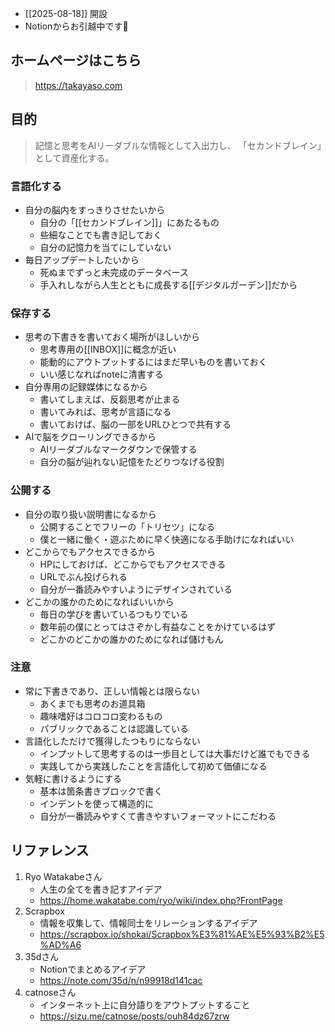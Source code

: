 - [[2025-08-18]] 開設
- Notionからお引越中です🚚
## ホームページはこちら
>https://takayaso.com 
## 目的
>記憶と思考をAIリーダブルな情報として入出力し、
>「セカンドブレイン」として資産化する。
### 言語化する
- 自分の脳内をすっきりさせたいから
	- 自分の「[[セカンドブレイン]]」にあたるもの
	- 些細なことでも書き記しておく
	- 自分の記憶力を当てにしていない
- 毎日アップデートしたいから
	- 死ぬまでずっと未完成のデータベース
	- 手入れしながら人生とともに成長する[[デジタルガーデン]]だから
### 保存する
- 思考の下書きを書いておく場所がほしいから
	- 思考専用の[[INBOX]]に概念が近い
	- 能動的にアウトプットするにはまだ早いものを書いておく
	- いい感じなればnoteに清書する
- 自分専用の記録媒体になるから
	- 書いてしまえば、反芻思考が止まる
	- 書いてみれば、思考が言語になる
	- 書いておけば、脳の一部をURLひとつで共有する
- AIで脳をクローリングできるから
	- AIリーダブルなマークダウンで保管する
	- 自分の脳が辿れない記憶をたどりつなげる役割
### 公開する
- 自分の取り扱い説明書になるから
	- 公開することでフリーの「トリセツ」になる
	- 僕と一緒に働く・遊ぶために早く快適になる手助けになればいい
- どこからでもアクセスできるから
	- HPにしておけば、どこからでもアクセスできる
	- URLでぶん投げられる
	- 自分が一番読みやすいようにデザインされている
- どこかの誰かのためになればいいから
	- 毎日の学びを書いているつもりでいる
	- 数年前の僕にとってはさぞかし有益なことをかけているはず
	- どこかのどこかの誰かのためになれば儲けもん
### 注意
- 常に下書きであり、正しい情報とは限らない
	- あくまでも思考のお道具箱
	- 趣味嗜好はコロコロ変わるもの
	- パブリックであることは認識している
- 言語化しただけで獲得したつもりにならない
	- インプットして思考するのは一歩目としては大事だけど誰でもできる
	- 実践してから実践したことを言語化して初めて価値になる
- 気軽に書けるようにする
	- 基本は箇条書きブロックで書く
	- インデントを使って構造的に
	- 自分が一番読みやすくて書きやすいフォーマットにこだわる
## リファレンス
1. Ryo Watakabeさん
	- 人生の全てを書き記すアイデア
	- https://home.wakatabe.com/ryo/wiki/index.php?FrontPage
2. Scrapbox
	- 情報を収集して、情報同士をリレーションするアイデア
	- https://scrapbox.io/shokai/Scrapbox%E3%81%AE%E5%93%B2%E5%AD%A6
3. 35dさん
	- Notionでまとめるアイデア
	- https://note.com/35d/n/n99918d141cac
4. catnoseさん
	- インターネット上に自分語りをアウトプットすること
	- https://sizu.me/catnose/posts/ouh84dz67zrw